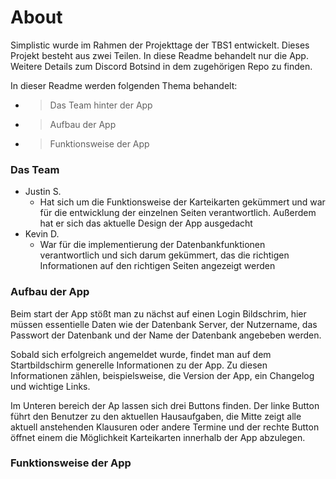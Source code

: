 # <Simplistic Logo>
# About
Simplistic wurde im Rahmen der Projekttage der TBS1 entwickelt. Dieses Projekt besteht aus zwei Teilen. In diese Readme behandelt nur die App. Weitere Details zum Discord Botsind in dem zugehörigen Repo zu finden.

In dieser Readme werden folgenden Thema behandelt:

- > Das Team hinter der App
- > Aufbau der App
- > Funktionsweise der App
  
### Das Team
  
- Justin S.
  - Hat sich um die Funktionsweise der Karteikarten gekümmert und war für die entwicklung der einzelnen Seiten verantwortlich. Außerdem hat er sich das aktuelle Design der App ausgedacht
- Kevin D.
  - War für die implementierung der Datenbankfunktionen verantwortlich und sich darum gekümmert, das die richtigen Informationen auf den richtigen Seiten angezeigt werden

### Aufbau der App
  Beim start der App stößt man zu nächst auf einen Login Bildschrim, hier müssen essentielle Daten wie der Datenbank Server, der Nutzername, das Passwort der Datenbank und der Name der Datenbank angebeben werden.
  
  Sobald sich erfolgreich angemeldet wurde, findet man auf dem Startbildschirm generelle Informationen zu der App. Zu diesen Informationen zählen, beispielsweise, die Version der App, ein Changelog und wichtige Links.
  
  Im Unteren bereich der Ap lassen sich drei Buttons finden. Der linke Button führt den Benutzer zu den aktuellen Hausaufgaben, die Mitte zeigt alle aktuell anstehenden Klausuren oder andere Termine und der rechte Button öffnet einem die Möglichkeit Karteikarten innerhalb der App abzulegen.
### Funktionsweise der App
